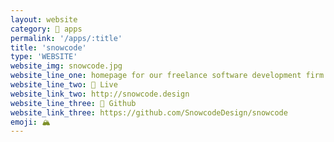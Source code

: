 ```yaml
---
layout: website
category: 🏬 apps
permalink: '/apps/:title'
title: 'snowcode'
type: 'WEBSITE'
website_img: snowcode.jpg
website_line_one: homepage for our freelance software development firm & artist collective 
website_line_two: 🔌 Live
website_link_two: http://snowcode.design
website_line_three: 🌠 Github
website_link_three: https://github.com/SnowcodeDesign/snowcode
emoji: 🏔 
---
```

